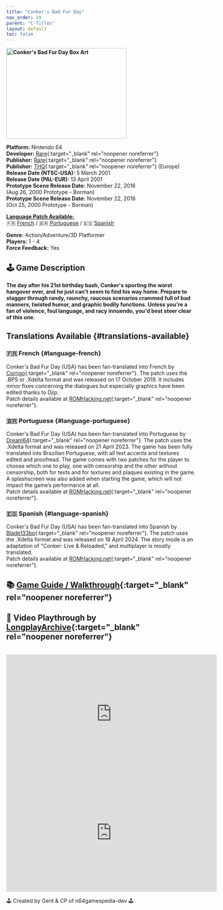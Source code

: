 ```yaml
---
title: "Conker's Bad Fur Day"
nav_order: 19
parent: "C-Titles"
layout: default
toc: false
---
```


<b>
<img src="https://images.launchbox-app.com/1e9c5cf0-ae9a-47ce-9010-f4ef367f36bf.jpg" alt="Conker's Bad Fur Day Box Art" width="320" height="240" />
</b>

**Platform:** Nintendo 64  
**Developer:** [Rare](https://en.wikipedia.org/wiki/Rare_(company)){:target="_blank" rel="noopener noreferrer"}  
**Publisher:** [Rare](https://en.wikipedia.org/wiki/Rare_(company)){:target="_blank" rel="noopener noreferrer"}  
**Publisher:** [THQ](https://en.wikipedia.org/wiki/THQ){:target="_blank" rel="noopener noreferrer"} (Europe)    
**Release Date (NTSC-USA):** 5 March 2001  
**Release Date (PAL-EUR):** 13 April 2001  
**Prototype Scene Release Date:** November 22, 2016  
(Aug 26, 2000 Prototype - Borman)  
**Prototype Scene Release Date:** November 22, 2016  
(Oct 25, 2000 Prototype - Borman)  

[**Language Patch Available:**](#translations-available)<br>
🇫🇷 [French](#language-french) / 🇧🇷 [Portuguese](#language-portuguese) / 🇪🇸 [Spanish](#language-spanish)<br>

**Genre:** Action/Adventure/3D Platformer  
**Players:** 1 - 4  
**Force Feedback:** Yes  

## 🕹️ Game Description
<b>
The day after his 21st birthday bash, Conker's sporting the worst hangover ever, and he just can't seem to find his way home. Prepare to stagger through randy, raunchy, raucous scenarios crammed full of bad manners, twisted humor, and graphic bodily functions. Unless you're a fan of violence, foul language, and racy innuendo, you'd best steer clear of this one.
</b>

## Translations Available {#translations-available}  
### 🇫🇷 French {#language-french}  
Conker's Bad Fur Day (USA) has been fan-translated into French by [Corrigo](https://www.romhacking.net/community/1196/){:target="_blank" rel="noopener noreferrer"}. The patch uses the .BPS or .Xdelta format and was released on 17 October 2019. It includes minor fixes concerning the dialogues but especially graphics have been edited thanks to Djip.  
Patch details available at [ROMHacking.net](https://www.romhacking.net/translations/3457/){:target="_blank" rel="noopener noreferrer"}.

### 🇧🇷 Portuguese {#language-portuguese}  
Conker's Bad Fur Day (USA) has been fan-translated into Portuguese by [Dream64](https://www.romhacking.net/community/7291/){:target="_blank" rel="noopener noreferrer"}. The patch uses the .Xdelta format and was released on 21 April 2023. The game has been fully translated into Brazilian Portuguese, with all text accents and textures edited and proofread. The game comes with two patches for the player to choose which one to play, one with censorship and the other without censorship, both for texts and for textures and plaques existing in the game. A splashscreen was also added when starting the game, which will not impact the game’s performance at all.  
Patch details available at [ROMHacking.net](https://www.romhacking.net/translations/6918/){:target="_blank" rel="noopener noreferrer"}.

### 🇪🇸 Spanish {#language-spanish}  
Conker's Bad Fur Day (USA) has been fan-translated into Spanish by [Blade133bo](https://www.romhacking.net/community/2941/){:target="_blank" rel="noopener noreferrer"}. The patch uses the .Xdelta format and was released on 18 April 2024. The story mode is an adaptation of "Conker: Live & Reloaded," and multiplayer is mostly translated.  
Patch details available at [ROMHacking.net](https://www.romhacking.net/translations/2940/){:target="_blank" rel="noopener noreferrer"}.

## 📚 [Game Guide / Walkthrough](https://gamefaqs.gamespot.com/n64/196973-conkers-bad-fur-day/faqs/10865){:target="_blank" rel="noopener noreferrer"}

## 🎥 Video Playthrough by [LongplayArchive](https://www.youtube.com/channel/UCM8XzXipyTsylZ_WsGKmdKQ){:target="_blank" rel="noopener noreferrer"}  
<br />  
<iframe width="560" height="315" src="https://www.youtube.com/embed/xNLpbz6H8Ow" title="Conker's Bad Fur Day Longplay" frameborder="0" allowfullscreen></iframe>  
<br />  
<iframe width="560" height="315" src="https://www.youtube.com/embed/INSERT_SECOND_VIDEO_ID" title="Second Conker Video" frameborder="0" allowfullscreen></iframe>

🕹️ Created by Gent & CP of n64gamespedia-dev 🕹️

<!-- Vault Format: n64gamespedia-dev -->
<!-- Protocol Source: _vault-specs/format-protocol.md -->
